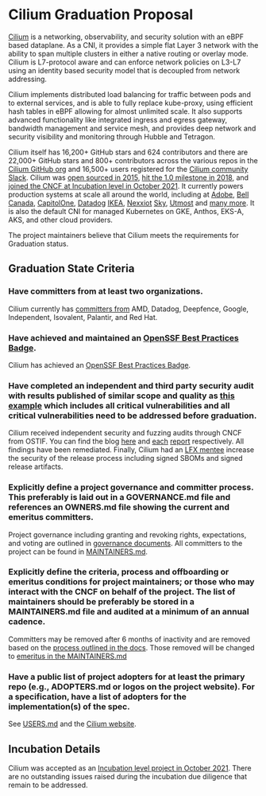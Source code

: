 # Cilium Graduation Proposal

[Cilium](https://cilium.io)  is a networking, observability, and security solution with an eBPF based dataplane. As a CNI, it provides a simple flat Layer 3 network with the ability to span multiple clusters in either a native routing or overlay mode. Cilium is L7-protocol aware and can enforce network policies on L3-L7 using an identity based security model that is decoupled from network addressing.

Cilium implements distributed load balancing for traffic between pods and to external services, and is able to fully replace kube-proxy, using efficient hash tables in eBPF allowing for almost unlimited scale. It also supports advanced functionality like integrated ingress and egress gateway, bandwidth management and service mesh, and provides deep network and security visibility and monitoring through Hubble and Tetragon.


Cilium itself has 16,200+ GitHub stars and 624 contributors and there are 22,000+ GitHub stars and 800+ contributors across the various repos in the [Cilium GitHub org](https://github.com/cilium) and 16,500+ users registered for the [Cilium community Slack](https://cilium.herokuapp.com/). Cilium was [open sourced in 2015](https://github.com/cilium/cilium/commit/7fa3c60eb7dbe7a5a4caea3aab0396f75a8b10c7), [hit the 1.0 milestone in 2018](https://cilium.io/blog/2018/04/24/cilium-10/), and [joined the CNCF at Incubation level in October 2021](https://www.cncf.io/blog/2021/10/13/cilium-joins-cncf-as-an-incubating-project/). It currently powers production systems at scale all around the world, including at
[Adobe](https://www.youtube.com/watch?v=7UQ2CU6UEGY), [Bell Canada](https://www.youtube.com/watch?v=vJaOKGWiyvU), [CapitolOne](https://www.youtube.com/watch?v=hwOpCKBaJ-w&ab_channel=eBPFSummit), 
[Datadog](https://www.cncf.io/case-studies/datadog/)
[IKEA](https://www.youtube.com/watch?v=sg-F_R-ZVNc), [Nexxiot](https://www.cncf.io/case-studies/nexxiot/) [Sky](https://www.youtube.com/watch?v=u-4naOMfs_w), [Utmost](https://www.cncf.io/case-studies/utmost/) 
and [many more](https://github.com/cilium/cilium/blob/main/USERS.md). It is also the default CNI for managed Kubernetes on GKE, Anthos, EKS-A, AKS, and other cloud providers.

The project maintainers believe that Cilium meets the requirements for Graduation status. 

## Graduation State Criteria

### Have committers from at least two organizations.

Cilium currently has [committers from](https://github.com/cilium/cilium/blob/main/MAINTAINERS.md) AMD, Datadog, Deepfence, Google, Independent, Isovalent, Palantir, and Red Hat.

### Have achieved and maintained an [OpenSSF Best Practices Badge](https://bestpractices.coreinfrastructure.org/).

Cilium has achieved an [OpenSSF Best Practices Badge](https://bestpractices.coreinfrastructure.org/de/projects/1269).

### Have completed an independent and third party security audit with results published of similar scope and quality as [this example](https://github.com/envoyproxy/envoy#security-audit) which includes all critical vulnerabilities and all critical vulnerabilities need to be addressed before graduation.

Cilium received independent security and fuzzing audits through CNCF from OSTIF. You can find the blog [here](https://www.cncf.io/blog/2023/02/13/a-well-secured-project-cilium-security-audits-2022-published/) and [each](https://github.com/cilium/cilium.io/blob/main/Security-Reports/CiliumSecurityAudit2022.pdf) [report](https://github.com/cilium/cilium.io/blob/main/Security-Reports/CiliumFuzzingAudit2022.pdf) respectively. All findings have been remediated. Finally, Cilium had an [LFX mentee](https://github.com/cncf/mentoring/tree/main/lfx-mentorship/2022/03-Sept-Nov#cilium) increase the security of the release process including signed SBOMs and signed release artifacts.

### Explicitly define a project governance and committer process. This preferably is laid out in a GOVERNANCE.md file and references an OWNERS.md file showing the current and emeritus committers.

Project governance including granting and revoking rights, expectations, and voting are outlined in [governance documents](https://docs.cilium.io/en/latest/community/governance/). All committers to the project can be found in [MAINTAINERS.md](https://github.com/cilium/cilium/blob/main/MAINTAINERS.md).

### Explicitly define the criteria, process and offboarding or emeritus conditions for project maintainers; or those who may interact with the CNCF on behalf of the project. The list of maintainers should be preferably be stored in a MAINTAINERS.md file and audited at a minimum of an annual cadence.

Committers may be removed after 6 months of inactivity and are removed based on the [process outlined in the docs](https://docs.cilium.io/en/v1.12/community/governance/commit_access/#revoking-commit-access). Those removed will be changed to [emeritus in the MAINTAINERS.md](https://github.com/cilium/cilium/blob/main/MAINTAINERS.md#cilium--hubble-emeritus-committers)

### Have a public list of project adopters for at least the primary repo (e.g., ADOPTERS.md or logos on the project website). For a specification, have a list of adopters for the implementation(s) of the spec.

See [USERS.md](https://github.com/cilium/cilium/blob/main/USERS.md) and the [Cilium website](https://cilium.io/adopters/).

## Incubation Details

Cilium was accepted as an [Incubation level project in October 2021](https://github.com/cncf/toc/pull/637). There are no outstanding issues raised during the incubation due diligence that remain to be addressed.
